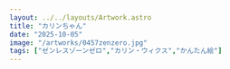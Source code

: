 ```yaml
---
layout: ../../layouts/Artwork.astro
title: "カリンちゃん"
date: "2025-10-05"
image: "/artworks/0457zenzero.jpg"
tags: ["ゼンレスゾーンゼロ","カリン・ウィクス","かんたん絵"]
---
```



